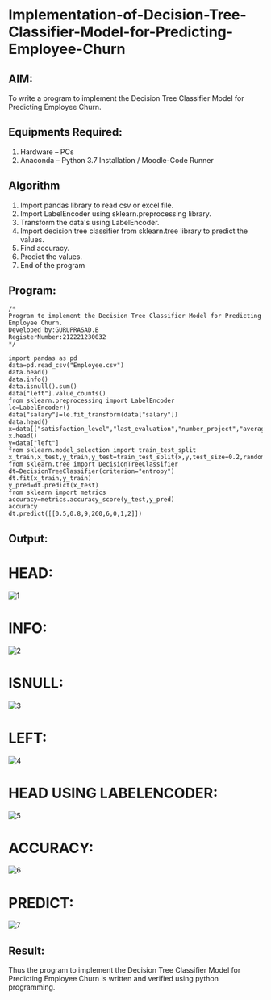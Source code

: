 # Implementation-of-Decision-Tree-Classifier-Model-for-Predicting-Employee-Churn

## AIM:
To write a program to implement the Decision Tree Classifier Model for Predicting Employee Churn.

## Equipments Required:
1. Hardware – PCs
2. Anaconda – Python 3.7 Installation / Moodle-Code Runner

## Algorithm
1. Import pandas library to read csv or excel file.
2. Import LabelEncoder using sklearn.preprocessing library.
3. Transform the data's using LabelEncoder.
4. Import decision tree classifier from sklearn.tree library to predict the values.
5. Find accuracy.
6. Predict the values.
7. End of the program

## Program:
```
/*
Program to implement the Decision Tree Classifier Model for Predicting Employee Churn.
Developed by:GURUPRASAD.B
RegisterNumber:212221230032  
*/
```
~~~
import pandas as pd
data=pd.read_csv("Employee.csv")
data.head()
data.info()
data.isnull().sum()
data["left"].value_counts()
from sklearn.preprocessing import LabelEncoder
le=LabelEncoder()
data["salary"]=le.fit_transform(data["salary"])
data.head()
x=data[["satisfaction_level","last_evaluation","number_project","average_montly_hours","time_spend_company","Work_accident","promotion_last_5years","salary"]]
x.head()
y=data["left"]
from sklearn.model_selection import train_test_split
x_train,x_test,y_train,y_test=train_test_split(x,y,test_size=0.2,random_state=100)
from sklearn.tree import DecisionTreeClassifier
dt=DecisionTreeClassifier(criterion="entropy")
dt.fit(x_train,y_train)
y_pred=dt.predict(x_test)
from sklearn import metrics 
accuracy=metrics.accuracy_score(y_test,y_pred)
accuracy
dt.predict([[0.5,0.8,9,260,6,0,1,2]])
~~~

## Output:
# HEAD:
![1](https://user-images.githubusercontent.com/95342910/173554779-12ce285a-2341-4f0d-a31a-51f5bba6d16e.png)

# INFO:
![2](https://user-images.githubusercontent.com/95342910/173554889-3cbff384-1ecd-4272-84a6-1001c03d2fd7.png)

# ISNULL:
![3](https://user-images.githubusercontent.com/95342910/173554923-1bd9c081-0be1-4a6b-bfa6-48a11ae15440.png)

# LEFT:
![4](https://user-images.githubusercontent.com/95342910/173554965-46c51246-0278-4c29-b3dc-7effef6b1791.png)

# HEAD USING LABELENCODER:
![5](https://user-images.githubusercontent.com/95342910/173555020-f755baf5-8c49-4ba9-a69d-5bc48e7951ad.png)

# ACCURACY:
![6](https://user-images.githubusercontent.com/95342910/173555067-ce8f2275-252a-472a-abc5-1c80b237fb5b.png)

# PREDICT:
![7](https://user-images.githubusercontent.com/95342910/173555097-211ffa9b-41fc-4ee1-b3a5-cc2a99806b10.png)

## Result:
Thus the program to implement the  Decision Tree Classifier Model for Predicting Employee Churn is written and verified using python programming.
